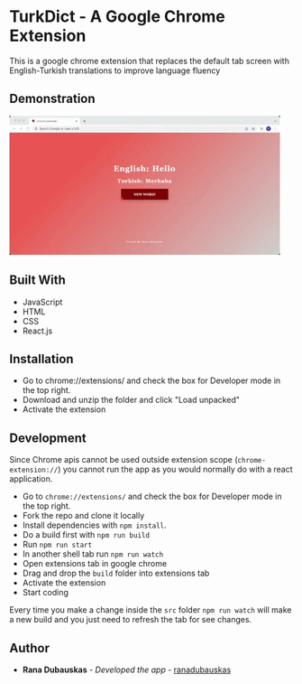 # TurkDict - A Google Chrome Extension

This is a google chrome extension that replaces the default tab screen with English-Turkish translations to improve language fluency

## Demonstration

![](demonstration.gif)

## Built With

  - JavaScript
  - HTML
  - CSS
  - React.js

## Installation

- Go to chrome://extensions/ and check the box for Developer mode in the top right.
- Download and unzip the folder and click "Load unpacked"
- Activate the extension

## Development

Since Chrome apis cannot be used outside extension scope (`chrome-extension://`) you cannot run the app as you would normally do with a react application.

- Go to `chrome://extensions/` and check the box for Developer mode in the top right.
- Fork the repo and clone it locally
- Install dependencies with `npm install`.
- Do a build first with `npm run build`
- Run `npm run start`
- In another shell tab run `npm run watch`
- Open extensions tab in google chrome
- Drag and drop the `build` folder into extensions tab
- Activate the extension
- Start coding

Every time you make a change inside the `src` folder `npm run watch` will make a new build and you just need to refresh the tab for see changes.

## Author

  - **Rana Dubauskas** - *Developed the app* -
    [ranadubauskas](https://github.com/ranadubauskas)



